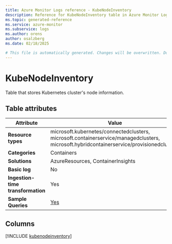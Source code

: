 ```yaml
---
title: Azure Monitor Logs reference - KubeNodeInventory
description: Reference for KubeNodeInventory table in Azure Monitor Logs.
ms.topic: generated-reference
ms.service: azure-monitor
ms.subservice: logs
ms.author: orens
author: osalzberg
ms.date: 02/18/2025

# This file is automatically generated. Changes will be overwritten. Do not change this file directly.
---
```


# KubeNodeInventory

Table that stores Kubernetes cluster's node information.


## Table attributes

|Attribute|Value|
|---|---|
|**Resource types**|microsoft.kubernetes/connectedclusters,<br>microsoft.containerservice/managedclusters,<br>microsoft.hybridcontainerservice/provisionedclusters|
|**Categories**|Containers|
|**Solutions**| AzureResources, ContainerInsights|
|**Basic log**|No|
|**Ingestion-time transformation**|Yes|
|**Sample Queries**|[Yes](/azure/azure-monitor/reference/queries/kubenodeinventory)|



## Columns
  
[!INCLUDE [kubenodeinventory](~/reusable-content/ce-skilling/azure/includes/azure-monitor/reference/tables/kubenodeinventory-include.md)]
